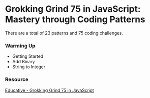 # Grokking Grind 75 in JavaScript: Mastery through Coding Patterns

There are a total of 23 patterns and 75 coding challenges.

### Warming Up

- Getting Started
- Add Binary
- String to Integer

### Resource

[Educative - Grokking Grind 75 in JavaScript](https://www.educative.io/path/grokking-grind-75-in-javascript-mastery-through-coding-patterns)
